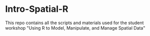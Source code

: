 # Intro-Spatial-R
This repo contains all the scripts and materials used for the student workshop "Using R to Model, Manipulate, and Manage Spatial Data"
